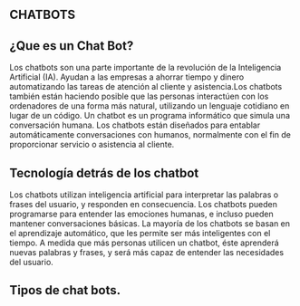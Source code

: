 ## CHATBOTS
## ¿Que es un Chat Bot?
Los chatbots son una parte importante de la revolución de la Inteligencia Artificial (IA). 
Ayudan a las empresas a ahorrar tiempo y dinero automatizando las tareas de atención al cliente y asistencia.Los chatbots también están haciendo posible que las personas interactúen con los ordenadores de una forma más natural, utilizando un lenguaje cotidiano en lugar de un código.
Un chatbot es un programa informático que simula una conversación humana. Los chatbots están diseñados para entablar automáticamente conversaciones con humanos, normalmente con el fin de proporcionar servicio o asistencia al cliente.

## Tecnología detrás de los chatbot
Los chatbots utilizan inteligencia artificial para interpretar las palabras o frases del usuario, y responden en consecuencia. Los chatbots pueden programarse para entender las emociones humanas, e incluso pueden mantener conversaciones básicas.
La mayoría de los chatbots se basan en el aprendizaje automático, que les permite ser más inteligentes con el tiempo. A medida que más personas utilicen un chatbot, éste aprenderá nuevas palabras y frases, y será más capaz de entender las necesidades del usuario.

## Tipos de chat bots.
